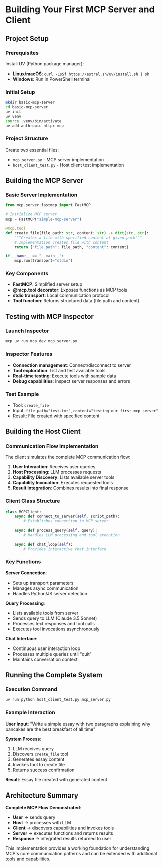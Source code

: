 # Building Your First MCP Server and Client

## Project Setup

### Prerequisites

Install UV (Python package manager):

- **Linux/macOS**: `curl -LsSf https://astral.sh/uv/install.sh | sh`
- **Windows**: Run in PowerShell terminal

### Initial Setup

```bash
mkdir basic-mcp-server
cd basic-mcp-server
uv init
uv venv
source .venv/bin/activate
uv add anthropic httpx mcp
```

### Project Structure

Create two essential files:

- `mcp_server.py` - MCP server implementation
- `host_client_test.py` - Host client test implementation

## Building the MCP Server

### Basic Server Implementation
```python
from mcp.server.fastmcp import FastMCP

# Initialize MCP server
mcp = FastMCP("simple-mcp-server")

@mcp.tool
def create_file(file_path: str, content: str) -> dict[str, str]:
    """Creates a file with specified content at given path"""
    # Implementation creates file with content
    return {"file_path": file_path, "content": content}

if __name__ == "__main__":
    mcp.run(transport="stdio")
```

### Key Components

- **FastMCP**: Simplified server setup
- **@mcp.tool decorator**: Exposes functions as MCP tools
- **stdio transport**: Local communication protocol
- **Tool function**: Returns structured data (file path and content)

## Testing with MCP Inspector

### Launch Inspector
```bash
mcp uv run mcp_dev mcp_server.py
```

### Inspector Features

- **Connection management**: Connect/disconnect to server
- **Tool exploration**: List and test available tools
- **Real-time testing**: Execute tools with sample data
- **Debug capabilities**: Inspect server responses and errors

### Test Example

- Tool: `create_file`
- Input: `file_path="test.txt"`, `content="testing our first mcp server"`
- Result: File created with specified content

## Building the Host Client

### Communication Flow Implementation

The client simulates the complete MCP communication flow:

1. **User Interaction**: Receives user queries
2. **Host Processing**: LLM processes requests
3. **Capability Discovery**: Lists available server tools
4. **Capability Invocation**: Executes requested tools
5. **Result Integration**: Combines results into final response

### Client Class Structure

```python
class MCPClient:
    async def connect_to_server(self, script_path):
        # Establishes connection to MCP server
        
    async def process_query(self, query):
        # Handles LLM processing and tool execution
        
    async def chat_loop(self):
        # Provides interactive chat interface
```

### Key Functions

**Server Connection**:

- Sets up transport parameters
- Manages async communication
- Handles Python/JS server detection

**Query Processing**:

- Lists available tools from server
- Sends query to LLM (Claude 3.5 Sonnet)
- Processes text responses and tool calls
- Executes tool invocations asynchronously

**Chat Interface**:

- Continuous user interaction loop
- Processes multiple queries until "quit"
- Maintains conversation context

## Running the Complete System

### Execution Command

```bash
uv run python host_client_test.py mcp_server.py
```

### Example Interaction

**User Input**: "Write a simple essay with two paragraphs explaining why pancakes are the best breakfast of all time"

**System Process**:

1. LLM receives query
2. Discovers `create_file` tool
3. Generates essay content
4. Invokes tool to create file
5. Returns success confirmation

**Result**: Essay file created with generated content

## Architecture Summary

**Complete MCP Flow Demonstrated**:

- **User** → sends query
- **Host** → processes with LLM
- **Client** → discovers capabilities and invokes tools
- **Server** → executes functions and returns results
- **Response** → integrated results returned to user

This implementation provides a working foundation for understanding MCP's core communication patterns and can be extended with additional tools and capabilities.